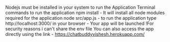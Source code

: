Nodejs must be installed in your system to run the Application
Terminal commands to run the application
npm install - It will install all node modules required for the application
node src/app.js - to run the application
type http://localhost:3000/ in your browser - Your app will be launched 
!For security reasons i can't share the env file
You can also access the app directly using the link - https://chatbuddyvishesh.herokuapp.com/
